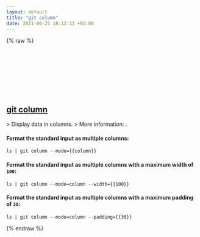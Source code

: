 ```yaml
---
layout: default
title: "git column"
date: 2021-06-25 18:12:13 +02:00
---
```

{% raw %}
<h2 id="git-column">
  <a href="/en/common/git-column.html">git column</a> <a href="#git-column"><svg class="icon">
    <use href="/assets/images/unicode_sprite.svg#link" />
  </svg></a>
</h2>
> Display data in columns.
> More information: <https://git-scm.com/docs/git-column>.

#### Format the standard input as multiple columns:
```shell
ls | git column --mode={{column}}
```
#### Format the standard input as multiple columns with a maximum width of `100`:
```shell
ls | git column --mode=column --width={{100}}
```
#### Format the standard input as multiple columns with a maximum padding of `30`:
```shell
ls | git column --mode=column --padding={{30}}
```
{% endraw %}